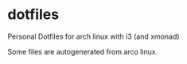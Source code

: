 # dotfiles
Personal Dotfiles for arch linux with i3 (and xmonad)


Some files are autogenerated from arco linux.
